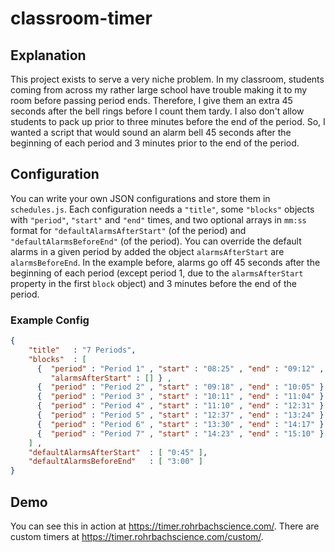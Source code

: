# classroom-timer

## Explanation
This project exists to serve a very niche problem.  In my classroom, students coming from across my rather large school have trouble making it to my room before passing period ends.  Therefore, I give them an extra 45 seconds after the bell rings before I count them tardy.  I also don't allow students to pack up prior to three minutes before the end of the period.  So, I wanted a script that would sound an alarm bell 45 seconds after the beginning of each period and 3 minutes prior to the end of the period.

## Configuration
You can write your own JSON configurations and store them in `schedules.js`.  Each configuration needs a `"title"`, some `"blocks"` objects with `"period"`, `"start"` and `"end"` times, and two optional arrays in `mm:ss` format for `"defaultAlarmsAfterStart"` (of the period) and `"defaultAlarmsBeforeEnd"` (of the period).  You can override the default alarms in a given period by added the object `alarmsAfterStart` are `alarmsBeforeEnd`.  In the example before, alarms go off 45 seconds after the beginning of each period (except period 1, due to the `alarmsAfterStart` property in the first `block` object) and 3 minutes before the end of the period.

### Example Config

~~~ json
{
    "title"   : "7 Periods",
    "blocks"  : [
      {  "period" : "Period 1" , "start" : "08:25" , "end" : "09:12" ,
         "alarmsAfterStart" : [] } ,
      {  "period" : "Period 2" , "start" : "09:18" , "end" : "10:05" } ,
      {  "period" : "Period 3" , "start" : "10:11" , "end" : "11:04" } ,
      {  "period" : "Period 4" , "start" : "11:10" , "end" : "12:31" } ,
      {  "period" : "Period 5" , "start" : "12:37" , "end" : "13:24" } ,
      {  "period" : "Period 6" , "start" : "13:30" , "end" : "14:17" } ,
      {  "period" : "Period 7" , "start" : "14:23" , "end" : "15:10" }
    ] ,
    "defaultAlarmsAfterStart"  : [ "0:45" ],
    "defaultAlarmsBeforeEnd"   : [ "3:00" ]
}
~~~

## Demo

You can see this in action at <https://timer.rohrbachscience.com/>.  There are custom timers at <https://timer.rohrbachscience.com/custom/>.
